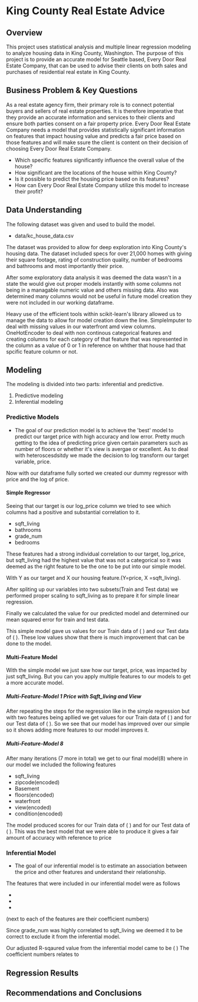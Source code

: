 # King County Real Estate Advice
## Overview
This project uses statistical analysis and multiple linear regression modeling to analyze housing data in King County, Washington. The purpose of this project is to provide an accurate model for Seattle based, Every Door Real Estate Company, that can be used to advise their clients on both sales and purchases of residential real estate in King County.
## Business Problem & Key Questions
As a real estate agency firm, their primary role is to connect potential buyers and sellers of real estate properties. It is therefore imperative that they provide an accurate information and services to their clients and ensure both parties consent on a fair property price. Every Door Real Estate Company needs a model that provides statistically significant information on features that impact housing value and predicts a fair price based on those features and will make ssure the client is content on their decision of choosing Every Door Real Estate Company. 

* Which specific features significantly influence the overall value of the house?
* How significant are the locations of the house within King County?
* Is it possible to predict the housing price based on its features?
* How can Every Door Real Estate Company utilize this model to increase their profit? 
## Data Understanding
The following dataset was given and used to build the model.
* data/kc_house_data.csv

The dataset was provided to allow for deep exploration into King County's housing data. The dataset included specs for over 21,000 homes with giving their square footage, rating of construction quality, number of bedrooms and bathrooms and most importantly their price.

After some exploratory data analysis it was deemed the data wasn't in a state the would give out proper models instantly with some columns not being in a managable numeric value and others missing data. Also was determined many columns would not be useful in future model creation they were not included in our working dataframe.

Heavy use of the efficient tools within scikit-learn's library allowed us to manage the data to allow for model creation down the  line. 
SimpleImputer to deal with missing values in our waterfront amd view columns.
OneHotEncoder to deal with non continous categorical features and creating columns for each category of that feature that was represented in the column as a value of 0 or 1 in reference on whther that house had that spcific feature column or not.




## Modeling
The modeling is divided into two parts: inferential and predictive. 
1) Predictive modeling
2) Inferential modeling


### Predictive Models
* The goal of our prediction model is to achieve the 'best' model to predict our target price with high accuracy and low error. Pretty much getting to the idea of predicting price given certain parameters such as number of floors or whether it's view is avergae or excellent.
As to deal with heteroscesdsitdy we made the decision to log transform our target variable, price.

Now with our dataframe fully sorted we created our dummy regressor with price and the log of price. 
#### Simple Regressor
Seeing that our target is our log_price column we tried to see which columns had a positive and substantial correlation to it. 
* sqft_living 
* bathrooms 
* grade_num
* bedrooms

These features had a strong individual correlation to our target, log_price, but sqft_living had the highest value that was not a categorical so it was deemed as the right feature to be the one to be put into our simple model.

With Y as our target and X our housing feature.(Y=price, X =sqft_living).

After spliting up our variables into two subsets(Train and Test data) we performed proper scaling to sqft_living as to prepare it for simple linear regression.

Finally we calculated the value for our predicted model and determined our mean squared error for train and test data.

This simple model gave us values for our Train data of (   ) and our Test data of (  ). These low values show that there is much improvement that can be done to the model.

#### Multi-Feature Model
With the simple model we just saw how our target, price, was impacted by just sqft_living. But you can you apply multiple features to our models to get a more accurate model. 
##### Multi-Feature-Model 1 Price with Sqft_living and View
After repeating the steps for the regression like in the simple regression but with two features being apllied we get values for our Train data of (    ) and for our Test data of (    ). So we see that our model has improved over our simple so it shows adding more features to our model improves it.
##### Multi-Feature-Model 8
After many iterations (7 more in total) we get to our final model(8) where in our model we included the following features
* sqft_living
* zipcode(encoded)
* Basement
* floors(encoded)
* waterfront
* view(encoded)
* condition(encoded)

The model produced scores for our Train data of (   ) and for our Test data of (   ). This was the best model that we were able to produce it gives a fair amount of accuracy with reference to price



### Inferential Model

* The goal of our inferential model is to estimate an association between the price and other features and understand their relationship.

The features that were included in our inferential model were as follows

*
*
*
(next to each of the features are their coefficient numbers)

Since grade_num was highly correlated to sqft_living we deemed it to be correct to exclude it from the inferential model.

Our adjusted R-sqaured value from the inferential model came to be (    )
The coefficient numbers relates to

## Regression Results
## Recommendations and Conclusions
